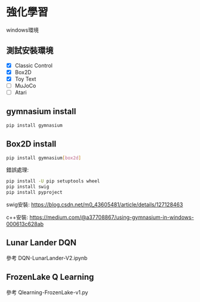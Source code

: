 # 強化學習

windows環境

## 測試安裝環境
- [x] Classic Control
- [x] Box2D
- [x] Toy Text
- [ ] MuJoCo
- [ ] Atari

## gymnasium install
```bash
pip install gymnasium
```

## Box2D install
```bash
pip install gymnasium[box2d]
```
錯誤處理:
```bash
pip install -U pip setuptools wheel
pip install swig
pip install pyproject
```
swig安裝: https://blog.csdn.net/m0_43605481/article/details/127128463

c++安裝: https://medium.com/@a37708867/using-gymnasium-in-windows-000613c628ab

## Lunar Lander DQN
參考 DQN-LunarLander-V2.ipynb

## FrozenLake Q Learning
參考 Qlearning-FrozenLake-v1.py